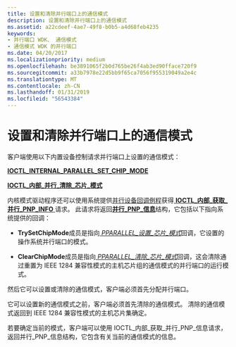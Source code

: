 ```yaml
---
title: 设置和清除并行端口上的通信模式
description: 设置和清除并行端口上的通信模式
ms.assetid: a22cdeef-4ae7-49f8-b0b5-a4d68feb4235
keywords:
- 并行端口 WDK、 通信模式
- 通信模式 WDK 的并行端口
ms.date: 04/20/2017
ms.localizationpriority: medium
ms.openlocfilehash: be3891065f2b0d765be26f4ab3ed90fface720f9
ms.sourcegitcommit: a33b7978e22d5bb9f65ca7056f955319049a2e4c
ms.translationtype: MT
ms.contentlocale: zh-CN
ms.lasthandoff: 01/31/2019
ms.locfileid: "56543384"
---
```

# <a name="setting-and-clearing-the-communication-mode-on-a-parallel-port"></a>设置和清除并行端口上的通信模式





客户端使用以下内置设备控制请求并行端口上设置的通信模式：

[**IOCTL\_INTERNAL\_PARALLEL\_SET\_CHIP\_MODE**](https://msdn.microsoft.com/library/windows/hardware/ff544031)

[**IOCTL\_内部\_并行\_清除\_芯片\_模式**](https://msdn.microsoft.com/library/windows/hardware/ff544017)

内核模式驱动程序还可以使用系统提供[并行设备回调例程](https://msdn.microsoft.com/library/windows/hardware/ff544275)获得[ **IOCTL\_内部\_获取\_并行\_PNP\_INFO** ](https://msdn.microsoft.com/library/windows/hardware/ff543997)请求。 此请求将返回[**并行\_PNP\_信息**](https://msdn.microsoft.com/library/windows/hardware/ff544299)结构，它包括以下指向系统提供的回调：

-   **TrySetChipMode**成员是指向[ *PPARALLEL\_设置\_芯片\_模式*](https://msdn.microsoft.com/library/windows/hardware/ff544542)回调，它设置的操作系统并行端口的模式。

-   **ClearChipMode**成员是指向[ *PPARALLEL\_清除\_芯片\_模式*](https://msdn.microsoft.com/library/windows/hardware/ff544398)回调，这会清除通过重置为 IEEE 1284 兼容性模式的主机芯片组的通信模式的并行端口的运行模式。

然后它可以设置或清除的通信模式，客户端必须首先分配并行端口。

它可以设置新的通信模式之前，客户端必须首先清除的通信模式。 清除的通信模式返回到 IEEE 1284 兼容性模式的主机芯片集确定。

若要确定当前的模式，客户端可以使用 IOCTL\_内部\_获取\_并行\_PNP\_信息请求，返回并行\_PNP\_信息结构，它包含有关当前的通信模式的信息。

 

 




